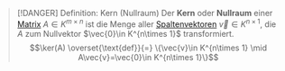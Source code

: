 > [!DANGER] Definition: Kern (Nullraum)
> Der **Kern** oder **Nullraum** einer [Matrix](../Matrix.md) $A\in K^{m\times n}$ ist die Menge aller [Spaltenvektoren](../../Vektoren%20als%20Matrizen/Spaltenvektor.md) $\vec{v}\in K^{n\times 1}$, die $A$ zum Nullvektor $\vec{0}\in K^{n\times 1}$ transformiert.
> $$\ker(A) \overset{\text{def}}{=} \{\vec{v}\in K^{n\times 1} \mid A\vec{v}=\vec{0}\in K^{n\times 1}\}$$